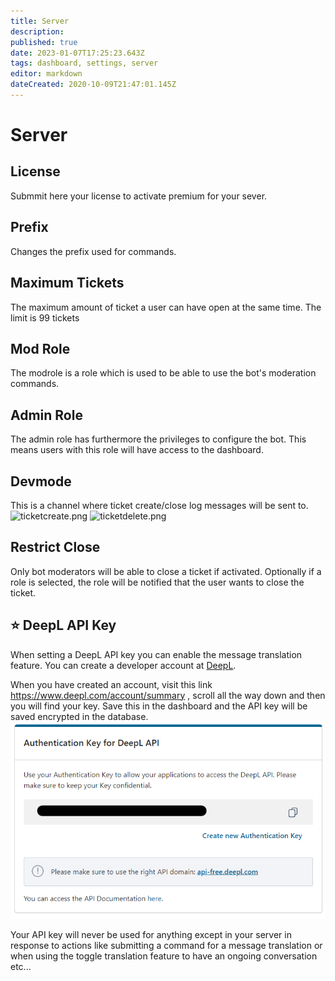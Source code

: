 ```yaml
---
title: Server
description: 
published: true
date: 2023-01-07T17:25:23.643Z
tags: dashboard, settings, server
editor: markdown
dateCreated: 2020-10-09T21:47:01.145Z
---
```


# Server
## License
Submmit here your license to activate premium for your sever.

## Prefix
Changes the prefix used for commands.

## Maximum Tickets
The maximum amount of ticket a user can have open at the same time.
The limit is 99 tickets

## Mod Role
The modrole is a role which is used to be able to use the bot's moderation commands.

## Admin Role
The admin role has furthermore the privileges to configure the bot. This means users with this role will have access to the dashboard.

## Devmode
This is a channel where ticket create/close log messages will be sent to.
![ticketcreate.png](/ticketcreate.png) ![ticketdelete.png](/ticketdelete.png)

## Restrict Close
Only bot moderators will be able to close a ticket if activated. Optionally if a role is selected, the role will be notified that the user wants to close the ticket.

## ⭐ DeepL API Key
When setting a DeepL API key you can enable the message translation feature. You can create a developer account at [DeepL](https://www.deepl.com/pro-api).

When you have created an account, visit this link https://www.deepl.com/account/summary , scroll all the way down and then you will find your key. Save this in the dashboard and the API key will be saved encrypted in the database. 
![image.png](/image.png)



Your API key will never be used for anything except in your server in response to actions like submitting a command for a message translation or when using the toggle translation feature to have an ongoing conversation etc...
